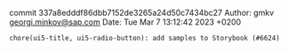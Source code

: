 commit 337a8edddf86dbb7152de3265a24d50c7434bc27
Author: gmkv <georgi.minkov@sap.com>
Date:   Tue Mar 7 13:12:42 2023 +0200

    chore(ui5-title, ui5-radio-button): add samples to Storybook (#6624)
